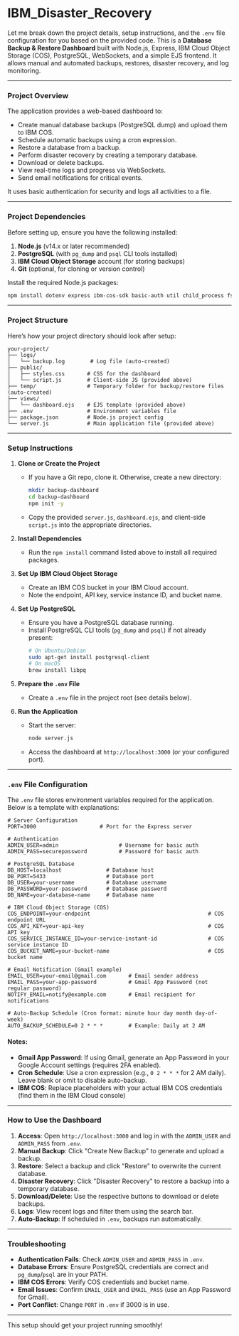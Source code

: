 # IBM_Disaster_Recovery

Let me break down the project details, setup instructions, and the `.env` file configuration for you based on the provided code. This is a **Database Backup & Restore Dashboard** built with Node.js, Express, IBM Cloud Object Storage (COS), PostgreSQL, WebSockets, and a simple EJS frontend. It allows manual and automated backups, restores, disaster recovery, and log monitoring.

---

### Project Overview
The application provides a web-based dashboard to:
- Create manual database backups (PostgreSQL dump) and upload them to IBM COS.
- Schedule automatic backups using a cron expression.
- Restore a database from a backup.
- Perform disaster recovery by creating a temporary database.
- Download or delete backups.
- View real-time logs and progress via WebSockets.
- Send email notifications for critical events.

It uses basic authentication for security and logs all activities to a file.

---

### Project Dependencies
Before setting up, ensure you have the following installed:
1. **Node.js** (v14.x or later recommended)
2. **PostgreSQL** (with `pg_dump` and `psql` CLI tools installed)
3. **IBM Cloud Object Storage** account (for storing backups)
4. **Git** (optional, for cloning or version control)

Install the required Node.js packages:
```bash
npm install dotenv express ibm-cos-sdk basic-auth util child_process fs path http socket.io node-cron nodemailer ejs
```

---

### Project Structure
Here’s how your project directory should look after setup:

```
your-project/
├── logs/
│   └── backup.log        # Log file (auto-created)
├── public/
│   ├── styles.css       # CSS for the dashboard
│   └── script.js        # Client-side JS (provided above)
├── temp/                # Temporary folder for backup/restore files (auto-created)
├── views/
│   └── dashboard.ejs    # EJS template (provided above)
├── .env                 # Environment variables file
├── package.json         # Node.js project config
└── server.js            # Main application file (provided above)
```

---

### Setup Instructions
1. **Clone or Create the Project**
   - If you have a Git repo, clone it. Otherwise, create a new directory:
     ```bash
     mkdir backup-dashboard
     cd backup-dashboard
     npm init -y
     ```
   - Copy the provided `server.js`, `dashboard.ejs`, and client-side `script.js` into the appropriate directories.

2. **Install Dependencies**
   - Run the `npm install` command listed above to install all required packages.

3. **Set Up IBM Cloud Object Storage**
   - Create an IBM COS bucket in your IBM Cloud account.
   - Note the endpoint, API key, service instance ID, and bucket name.

4. **Set Up PostgreSQL**
   - Ensure you have a PostgreSQL database running.
   - Install PostgreSQL CLI tools (`pg_dump` and `psql`) if not already present:
     ```bash
     # On Ubuntu/Debian
     sudo apt-get install postgresql-client
     # On macOS
     brew install libpq
     ```

5. **Prepare the `.env` File**
   - Create a `.env` file in the project root (see details below).

6. **Run the Application**
   - Start the server:
     ```bash
     node server.js
     ```
   - Access the dashboard at `http://localhost:3000` (or your configured port).

---

### `.env` File Configuration
The `.env` file stores environment variables required for the application. Below is a template with explanations:

```plaintext
# Server Configuration
PORT=3000                    # Port for the Express server

# Authentication
ADMIN_USER=admin                   # Username for basic auth
ADMIN_PASS=securepassword          # Password for basic auth

# PostgreSQL Database
DB_HOST=localhost              # Database host
DB_PORT=5433                   # Database port
DB_USER=your-username          # Database username
DB_PASSWORD=your-password      # Database password
DB_NAME=your-database-name     # Database name

# IBM Cloud Object Storage (COS)
COS_ENDPOINT=your-endpoint                                     # COS endpoint URL
COS_API_KEY=your-api-key                                       # COS API key
COS_SERVICE_INSTANCE_ID=your-service-instant-id                # COS service instance ID
COS_BUCKET_NAME=your-bucket-name                               # COS bucket name

# Email Notification (Gmail example)
EMAIL_USER=your-email@gmail.com       # Email sender address
EMAIL_PASS=your-app-password          # Gmail App Password (not regular password)
NOTIFY_EMAIL=notify@example.com       # Email recipient for notifications

# Auto-Backup Schedule (Cron format: minute hour day month day-of-week)
AUTO_BACKUP_SCHEDULE=0 2 * * *        # Example: Daily at 2 AM
```

#### Notes:
- **Gmail App Password**: If using Gmail, generate an App Password in your Google Account settings (requires 2FA enabled).
- **Cron Schedule**: Use a cron expression (e.g., `0 2 * * *` for 2 AM daily). Leave blank or omit to disable auto-backup.
- **IBM COS**: Replace placeholders with your actual IBM COS credentials (find them in the IBM Cloud console)
---

### How to Use the Dashboard
1. **Access**: Open `http://localhost:3000` and log in with the `ADMIN_USER` and `ADMIN_PASS` from `.env`.
2. **Manual Backup**: Click "Create New Backup" to generate and upload a backup.
3. **Restore**: Select a backup and click "Restore" to overwrite the current database.
4. **Disaster Recovery**: Click "Disaster Recovery" to restore a backup into a temporary database.
5. **Download/Delete**: Use the respective buttons to download or delete backups.
6. **Logs**: View recent logs and filter them using the search bar.
7. **Auto-Backup**: If scheduled in `.env`, backups run automatically.

---

### Troubleshooting
- **Authentication Fails**: Check `ADMIN_USER` and `ADMIN_PASS` in `.env`.
- **Database Errors**: Ensure PostgreSQL credentials are correct and `pg_dump`/`psql` are in your PATH.
- **IBM COS Errors**: Verify COS credentials and bucket name.
- **Email Issues**: Confirm `EMAIL_USER` and `EMAIL_PASS` (use an App Password for Gmail).
- **Port Conflict**: Change `PORT` in `.env` if 3000 is in use.

---

This setup should get your project running smoothly! 
